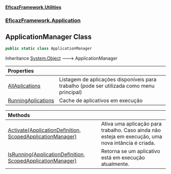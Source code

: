 #### [EficazFramework.Utilities](EficazFrameworkUtilities.md 'EficazFramework Utilities')
### [EficazFramework.Application](EficazFrameworkUtilities.md#EficazFramework_Application 'EficazFramework.Application')
## ApplicationManager Class
```csharp
public static class ApplicationManager
```

Inheritance [System.Object](https://docs.microsoft.com/en-us/dotnet/api/System.Object 'System.Object') &#129106; ApplicationManager  

| Properties | |
| :--- | :--- |
| [AllAplications](ApplicationManager_AllAplications.md 'EficazFramework.Application.ApplicationManager.AllAplications') | Listagem de aplicações disponíveis para trabalho (pode ser utilizada como menu principal)<br/> |
| [RunningAplications](ApplicationManager_RunningAplications.md 'EficazFramework.Application.ApplicationManager.RunningAplications') | Cache de aplicativos em execução<br/> |

| Methods | |
| :--- | :--- |
| [Activate(ApplicationDefinition, ScopedApplicationManager)](ApplicationManager_Activate(ApplicationDefinition_ScopedApplicationManager).md 'EficazFramework.Application.ApplicationManager.Activate(EficazFramework.Application.ApplicationDefinition, EficazFramework.Application.ScopedApplicationManager)') | Ativa uma aplicação para trabalho. Caso ainda não esteja em execução, uma nova intância é criada.<br/> |
| [IsRunning(ApplicationDefinition, ScopedApplicationManager)](ApplicationManager_IsRunning(ApplicationDefinition_ScopedApplicationManager).md 'EficazFramework.Application.ApplicationManager.IsRunning(EficazFramework.Application.ApplicationDefinition, EficazFramework.Application.ScopedApplicationManager)') | Retorna se um aplicativo está em execução atualmente.<br/> |
